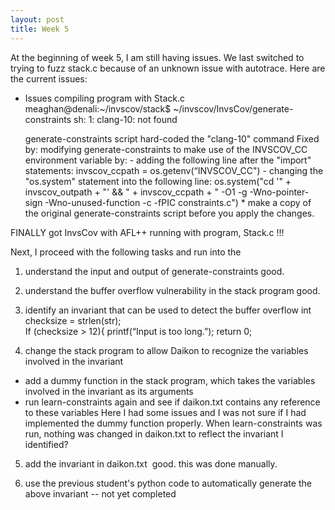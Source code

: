 ```yaml
---
layout: post
title: Week 5
---
```


At the beginning of week 5, I am still having issues. We last switched to trying to fuzz stack.c because of an unknown issue with autotrace.
Here are the current issues:
- Issues compiling program with Stack.c
  meaghan@denali:~/invscov/stack$ ~/invscov/InvsCov/generate-constraints
  sh: 1: clang-10: not found
  
   generate-constraints script hard-coded the "clang-10" command
   Fixed by: modifying generate-constraints to make use of the INVSCOV_CC environment variable by: 
      - adding the following line after the "import" statements: invscov_ccpath = os.getenv(“INVSCOV_CC")
      - changing the "os.system" statement into the following line:
          os.system("cd '" + invscov_outpath + "' && " + invscov_ccpath + " -O1 -g -Wno-pointer-sign -Wno-unused-function -c -fPIC constraints.c") * make a copy of the original generate-constraints script before you apply the changes.

FINALLY got InvsCov with AFL++ running with program, Stack.c !!!

Next, I proceed with the following tasks and run into the 

1. understand the input and output of generate-constraints
    good.
    
2. understand the buffer overflow vulnerability in the stack program
    good.
    
3. identify an invariant that can be used to detect the buffer overflow
    int checksize = strlen(str);	
    If (checksize > 12){
	    printf(“Input is too long.”);
	    return 0;

4. change the stack program to allow Daikon to recognize the variables involved in the invariant
- add a dummy function in the stack program, which takes the variables involved in the invariant as its arguments
- run learn-constraints again and see if daikon.txt contains any reference to these variables
    Here I had some issues and I was not sure if I had implemented the dummy function properly. When learn-constraints was run, nothing was changed in daikon.txt to reflect the invariant I identified?

5. add the invariant in daikon.txt 
    good. this was done manually.
    
6. use the previous student's python code to automatically generate the above invariant
    -- not yet completed

